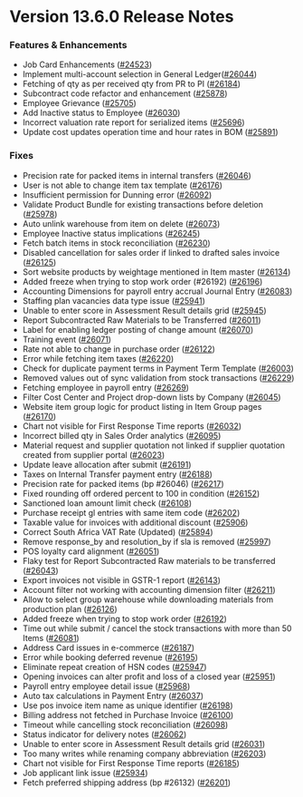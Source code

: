 # Version 13.6.0 Release Notes

### Features & Enhancements

- Job Card Enhancements ([#24523](https://github.com/frappe/prodman/pull/24523))
- Implement multi-account selection in General Ledger([#26044](https://github.com/frappe/prodman/pull/26044))
- Fetching of qty as per received qty from PR to PI ([#26184](https://github.com/frappe/prodman/pull/26184))
- Subcontract code refactor and enhancement ([#25878](https://github.com/frappe/prodman/pull/25878))
- Employee Grievance ([#25705](https://github.com/frappe/prodman/pull/25705))
- Add Inactive status to Employee ([#26030](https://github.com/frappe/prodman/pull/26030))
- Incorrect valuation rate report for serialized items ([#25696](https://github.com/frappe/prodman/pull/25696))
- Update cost updates operation time and hour rates in BOM ([#25891](https://github.com/frappe/prodman/pull/25891))

### Fixes

- Precision rate for packed items in internal transfers ([#26046](https://github.com/frappe/prodman/pull/26046))
- User is not able to change item tax template ([#26176](https://github.com/frappe/prodman/pull/26176))
- Insufficient permission for Dunning error ([#26092](https://github.com/frappe/prodman/pull/26092))
- Validate Product Bundle for existing transactions before deletion ([#25978](https://github.com/frappe/prodman/pull/25978))
- Auto unlink warehouse from item on delete ([#26073](https://github.com/frappe/prodman/pull/26073))
- Employee Inactive status implications ([#26245](https://github.com/frappe/prodman/pull/26245))
- Fetch batch items in stock reconciliation ([#26230](https://github.com/frappe/prodman/pull/26230))
- Disabled cancellation for sales order if linked to drafted sales invoice ([#26125](https://github.com/frappe/prodman/pull/26125))
- Sort website products by weightage mentioned in Item master ([#26134](https://github.com/frappe/prodman/pull/26134))
- Added freeze when trying to stop work order (#26192) ([#26196](https://github.com/frappe/prodman/pull/26196))
- Accounting Dimensions for payroll entry accrual Journal Entry ([#26083](https://github.com/frappe/prodman/pull/26083))
- Staffing plan vacancies data type issue ([#25941](https://github.com/frappe/prodman/pull/25941))
- Unable to enter score in Assessment Result details grid ([#25945](https://github.com/frappe/prodman/pull/25945))
- Report Subcontracted Raw Materials to be Transferred ([#26011](https://github.com/frappe/prodman/pull/26011))
- Label for enabling ledger posting of change amount ([#26070](https://github.com/frappe/prodman/pull/26070))
- Training event ([#26071](https://github.com/frappe/prodman/pull/26071))
- Rate not able to change in purchase order ([#26122](https://github.com/frappe/prodman/pull/26122))
- Error while fetching item taxes ([#26220](https://github.com/frappe/prodman/pull/26220))
- Check for duplicate payment terms in Payment Term Template ([#26003](https://github.com/frappe/prodman/pull/26003))
- Removed values out of sync validation from stock transactions ([#26229](https://github.com/frappe/prodman/pull/26229))
- Fetching employee in payroll entry ([#26269](https://github.com/frappe/prodman/pull/26269))
- Filter Cost Center and Project drop-down lists by Company ([#26045](https://github.com/frappe/prodman/pull/26045))
- Website item group logic for product listing in Item Group pages ([#26170](https://github.com/frappe/prodman/pull/26170))
- Chart not visible for First Response Time reports ([#26032](https://github.com/frappe/prodman/pull/26032))
- Incorrect billed qty in Sales Order analytics ([#26095](https://github.com/frappe/prodman/pull/26095))
- Material request and supplier quotation not linked if supplier quotation created from supplier portal ([#26023](https://github.com/frappe/prodman/pull/26023))
- Update leave allocation after submit ([#26191](https://github.com/frappe/prodman/pull/26191))
- Taxes on Internal Transfer payment entry ([#26188](https://github.com/frappe/prodman/pull/26188))
- Precision rate for packed items (bp #26046) ([#26217](https://github.com/frappe/prodman/pull/26217))
- Fixed rounding off ordered percent to 100 in condition ([#26152](https://github.com/frappe/prodman/pull/26152))
- Sanctioned loan amount limit check ([#26108](https://github.com/frappe/prodman/pull/26108))
- Purchase receipt gl entries with same item code ([#26202](https://github.com/frappe/prodman/pull/26202))
- Taxable value for invoices with additional discount ([#25906](https://github.com/frappe/prodman/pull/25906))
- Correct South Africa VAT Rate (Updated) ([#25894](https://github.com/frappe/prodman/pull/25894))
- Remove response_by and resolution_by if sla is removed ([#25997](https://github.com/frappe/prodman/pull/25997))
- POS loyalty card alignment ([#26051](https://github.com/frappe/prodman/pull/26051))
- Flaky test for Report Subcontracted Raw materials to be transferred ([#26043](https://github.com/frappe/prodman/pull/26043))
- Export invoices not visible in GSTR-1 report ([#26143](https://github.com/frappe/prodman/pull/26143))
- Account filter not working with accounting dimension filter ([#26211](https://github.com/frappe/prodman/pull/26211))
- Allow to select group warehouse while downloading materials from production plan ([#26126](https://github.com/frappe/prodman/pull/26126))
- Added freeze when trying to stop work order ([#26192](https://github.com/frappe/prodman/pull/26192))
- Time out while submit / cancel the stock transactions with more than 50 Items ([#26081](https://github.com/frappe/prodman/pull/26081))
- Address Card issues in e-commerce ([#26187](https://github.com/frappe/prodman/pull/26187))
- Error while booking deferred revenue ([#26195](https://github.com/frappe/prodman/pull/26195))
- Eliminate repeat creation of HSN codes ([#25947](https://github.com/frappe/prodman/pull/25947))
- Opening invoices can alter profit and loss of a closed year ([#25951](https://github.com/frappe/prodman/pull/25951))
- Payroll entry employee detail issue ([#25968](https://github.com/frappe/prodman/pull/25968))
- Auto tax calculations in Payment Entry ([#26037](https://github.com/frappe/prodman/pull/26037))
- Use pos invoice item name as unique identifier ([#26198](https://github.com/frappe/prodman/pull/26198))
- Billing address not fetched in Purchase Invoice ([#26100](https://github.com/frappe/prodman/pull/26100))
- Timeout while cancelling stock reconciliation ([#26098](https://github.com/frappe/prodman/pull/26098))
- Status indicator for delivery notes ([#26062](https://github.com/frappe/prodman/pull/26062))
- Unable to enter score in Assessment Result details grid ([#26031](https://github.com/frappe/prodman/pull/26031))
- Too many writes while renaming company abbreviation ([#26203](https://github.com/frappe/prodman/pull/26203))
- Chart not visible for First Response Time reports ([#26185](https://github.com/frappe/prodman/pull/26185))
- Job applicant link issue ([#25934](https://github.com/frappe/prodman/pull/25934))
- Fetch preferred shipping address (bp #26132) ([#26201](https://github.com/frappe/prodman/pull/26201))
